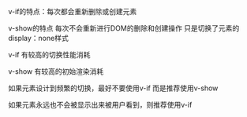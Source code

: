 v-if的特点：每次都会重新删除或创建元素



v-show的特点  每次不会重新进行DOM的删除和创建操作  只是切换了元素的display：none样式



v-if 有较高的切换性能消耗

v-show  有较高的初始渲染消耗

如果元素设计到频繁的切换，最好不要使用v-if 而是推荐使用v-show

如果元素永远也不会被显示出来被用户看到，则推荐使用v-if

